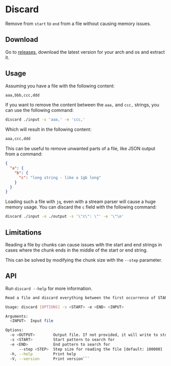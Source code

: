 # Discard

Remove from `start` to `end` from a file without causing memory issues.


## Download

Go to [releases](https://github.com/invm/discard/releases), download the latest version for your arch and os and extract it.

## Usage

Assuming you have a file with the following content:

```txt
aaa,bbb,ccc,ddd
```

If you want to remove the content between the `aaa,` and `ccc,` strings, you can use the following command:

```bash
discard ./input -s 'aaa,' -e 'ccc,'
```

Which will result in the following content:

```txt
aaa,ccc,ddd
```

This can be useful to remove unwanted parts of a file, like JSON output from a command:

```json
{
  "a": {
    "b": {
      "c": "long string - like a 1gb long"
    }
  }
}
```

Loading such a file with `jq`, even with a stream parser will cause a huge memory usage. You can discard the `c` field with the following command:

```bash
discard ./input -o ./output -s '\"c\": \"' -e '\"\n'
```

## Limitations

Reading a file by chunks can cause issues with the start and end strings in cases where the chunk ends in the middle of the start or end string.

This can be solved by modifying the chunk size with the `--step` parameter.

## API

Run `discard --help` for more information.

```bash
Read a file and discard everything between the first occurrence of START and the first occurrence of END

Usage: discard [OPTIONS] -s <START> -e <END> <INPUT>

Arguments:
  <INPUT>  Input file

Options:
  -o <OUTPUT>        Output file. If not provided, it will write to stdout
  -s <START>         Start pattern to search for
  -e <END>           End pattern to search for
      --step <STEP>  Step size for reading the file [default: 100000]
  -h, --help         Print help
  -V, --version      Print version```
```
